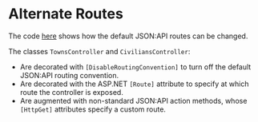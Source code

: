 # Alternate Routes

The code [here](https://github.com/json-api-dotnet/JsonApiDotNetCore/tree/master/test/JsonApiDotNetCoreTests/IntegrationTests/CustomRoutes) shows how the default JSON:API routes can be changed.

The classes `TownsController` and `CiviliansController`:
- Are decorated with `[DisableRoutingConvention]` to turn off the default JSON:API routing convention.
- Are decorated with the ASP.NET `[Route]` attribute to specify at which route the controller is exposed.
- Are augmented with non-standard JSON:API action methods, whose `[HttpGet]` attributes specify a custom route.
